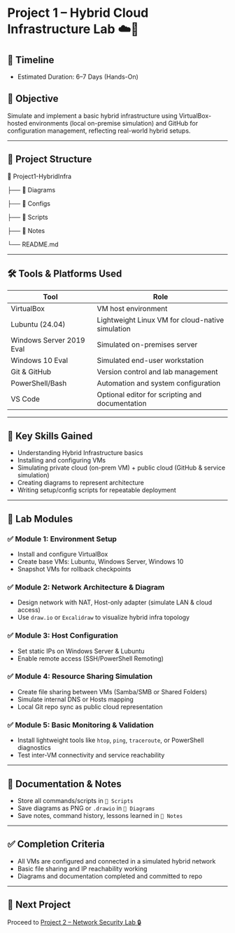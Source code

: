 # Project 1 – Hybrid Cloud Infrastructure Lab ☁️🏢

## 📅 Timeline
- Estimated Duration: 6–7 Days (Hands-On)

## 🎯 Objective
Simulate and implement a basic hybrid infrastructure using VirtualBox-hosted environments (local on-premise simulation) and GitHub for configuration management, reflecting real-world hybrid setups.

---

## 📁 Project Structure
📁 Project1-HybridInfra 

  ├── 📁 Diagrams 
  
  ├── 📁 Configs 
    
  ├── 📁 Scripts 
  
  ├── 📁 Notes 
  
  └── README.md

  
---

## 🛠️ Tools & Platforms Used

| Tool | Role |
|------|------|
| VirtualBox | VM host environment |
| Lubuntu (24.04) | Lightweight Linux VM for cloud-native simulation |
| Windows Server 2019 Eval | Simulated on-premises server |
| Windows 10 Eval | Simulated end-user workstation |
| Git & GitHub | Version control and lab management |
| PowerShell/Bash | Automation and system configuration |
| VS Code | Optional editor for scripting and documentation |

---

## 🔑 Key Skills Gained

- Understanding Hybrid Infrastructure basics
- Installing and configuring VMs
- Simulating private cloud (on-prem VM) + public cloud (GitHub & service simulation)
- Creating diagrams to represent architecture
- Writing setup/config scripts for repeatable deployment

---

## 📌 Lab Modules

### ✅ Module 1: Environment Setup
- Install and configure VirtualBox
- Create base VMs: Lubuntu, Windows Server, Windows 10
- Snapshot VMs for rollback checkpoints

### ✅ Module 2: Network Architecture & Diagram
- Design network with NAT, Host-only adapter (simulate LAN & cloud access)
- Use `draw.io` or `Excalidraw` to visualize hybrid infra topology

### ✅ Module 3: Host Configuration
- Set static IPs on Windows Server & Lubuntu
- Enable remote access (SSH/PowerShell Remoting)

### ✅ Module 4: Resource Sharing Simulation
- Create file sharing between VMs (Samba/SMB or Shared Folders)
- Simulate internal DNS or Hosts mapping
- Local Git repo sync as public cloud representation

### ✅ Module 5: Basic Monitoring & Validation
- Install lightweight tools like `htop`, `ping`, `traceroute`, or PowerShell diagnostics
- Test inter-VM connectivity and service reachability

---

## 📘 Documentation & Notes

- Store all commands/scripts in `📁 Scripts`
- Save diagrams as PNG or `.drawio` in `📁 Diagrams`
- Save notes, command history, lessons learned in `📁 Notes`

---

## ✅ Completion Criteria
- All VMs are configured and connected in a simulated hybrid network
- Basic file sharing and IP reachability working
- Diagrams and documentation completed and committed to repo

---

## 🚀 Next Project
Proceed to [Project 2 – Network Security Lab 🔒](../Project2-NetworkSecurity)
